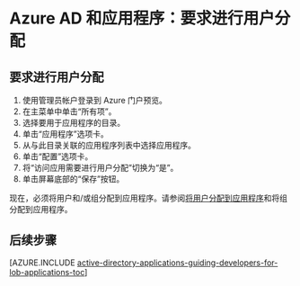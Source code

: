 <properties
	pageTitle="Azure AD 和应用程序：要求进行用户分配 | Azure"
	description="如何要求对 Azure 应用程序进行用户分配。"
	services="active-directory"
	documentationCenter=""
	authors="IHenkel"
	manager="stevenpo"
	editor=""/>

<tags
	ms.service="active-directory"
	ms.workload="identity"
	ms.tgt_pltfrm="na"
	ms.devlang="na"
	ms.topic="article"
	ms.date="10/09/2015"
	wacn.date="06/24/2016"
	ms.author="inhenk"/>

# Azure AD 和应用程序：要求进行用户分配

## 要求进行用户分配
1. 使用管理员帐户登录到 Azure 门户预览。
2. 在主菜单中单击“所有项”。
3. 选择要用于应用程序的目录。
4. 单击“应用程序”选项卡。
5. 从与此目录关联的应用程序列表中选择应用程序。
6. 单击“配置”选项卡。
7. 将“访问应用需要进行用户分配”切换为“是”。
8. 单击屏幕底部的“保存”按钮。

现在，必须将用户和/或组分配到应用程序。请参阅[将用户分配到应用程序](/documentation/articles/active-directory-applications-guiding-developers-assigning-users/)和将组分配到应用程序。

## 后续步骤
[AZURE.INCLUDE [active-directory-applications-guiding-developers-for-lob-applications-toc](../../includes/active-directory-applications-guiding-developers-for-lob-applications-toc.md)]

<!---HONumber=Mooncake_0613_2016-->